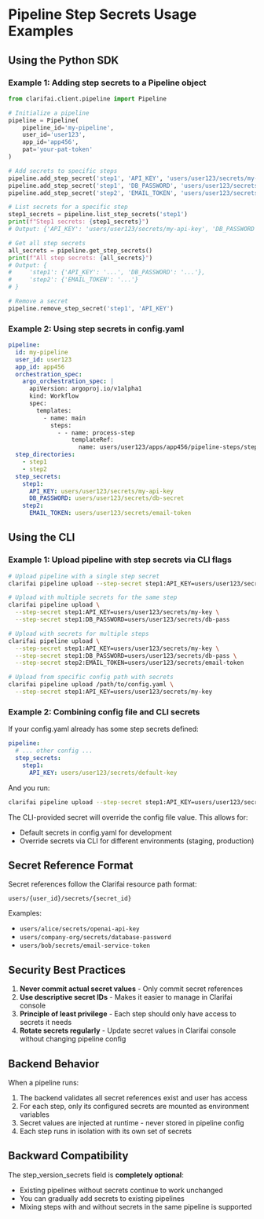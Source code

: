 # Pipeline Step Secrets Usage Examples

## Using the Python SDK

### Example 1: Adding step secrets to a Pipeline object

```python
from clarifai.client.pipeline import Pipeline

# Initialize a pipeline
pipeline = Pipeline(
    pipeline_id='my-pipeline',
    user_id='user123',
    app_id='app456',
    pat='your-pat-token'
)

# Add secrets to specific steps
pipeline.add_step_secret('step1', 'API_KEY', 'users/user123/secrets/my-api-key')
pipeline.add_step_secret('step1', 'DB_PASSWORD', 'users/user123/secrets/db-secret')
pipeline.add_step_secret('step2', 'EMAIL_TOKEN', 'users/user123/secrets/email-token')

# List secrets for a specific step
step1_secrets = pipeline.list_step_secrets('step1')
print(f"Step1 secrets: {step1_secrets}")
# Output: {'API_KEY': 'users/user123/secrets/my-api-key', 'DB_PASSWORD': 'users/user123/secrets/db-secret'}

# Get all step secrets
all_secrets = pipeline.get_step_secrets()
print(f"All step secrets: {all_secrets}")
# Output: {
#     'step1': {'API_KEY': '...', 'DB_PASSWORD': '...'},
#     'step2': {'EMAIL_TOKEN': '...'}
# }

# Remove a secret
pipeline.remove_step_secret('step1', 'API_KEY')
```

### Example 2: Using step secrets in config.yaml

```yaml
pipeline:
  id: my-pipeline
  user_id: user123
  app_id: app456
  orchestration_spec:
    argo_orchestration_spec: |
      apiVersion: argoproj.io/v1alpha1
      kind: Workflow
      spec:
        templates:
          - name: main
            steps:
              - - name: process-step
                  templateRef:
                    name: users/user123/apps/app456/pipeline-steps/step1
  step_directories:
    - step1
    - step2
  step_secrets:
    step1:
      API_KEY: users/user123/secrets/my-api-key
      DB_PASSWORD: users/user123/secrets/db-secret
    step2:
      EMAIL_TOKEN: users/user123/secrets/email-token
```

## Using the CLI

### Example 1: Upload pipeline with step secrets via CLI flags

```bash
# Upload pipeline with a single step secret
clarifai pipeline upload --step-secret step1:API_KEY=users/user123/secrets/my-key

# Upload with multiple secrets for the same step
clarifai pipeline upload \
  --step-secret step1:API_KEY=users/user123/secrets/my-key \
  --step-secret step1:DB_PASSWORD=users/user123/secrets/db-pass

# Upload with secrets for multiple steps
clarifai pipeline upload \
  --step-secret step1:API_KEY=users/user123/secrets/my-key \
  --step-secret step1:DB_PASSWORD=users/user123/secrets/db-pass \
  --step-secret step2:EMAIL_TOKEN=users/user123/secrets/email-token

# Upload from specific config path with secrets
clarifai pipeline upload /path/to/config.yaml \
  --step-secret step1:API_KEY=users/user123/secrets/my-key
```

### Example 2: Combining config file and CLI secrets

If your config.yaml already has some step secrets defined:

```yaml
pipeline:
  # ... other config ...
  step_secrets:
    step1:
      API_KEY: users/user123/secrets/default-key
```

And you run:

```bash
clarifai pipeline upload --step-secret step1:API_KEY=users/user123/secrets/override-key
```

The CLI-provided secret will override the config file value. This allows for:
- Default secrets in config.yaml for development
- Override secrets via CLI for different environments (staging, production)

## Secret Reference Format

Secret references follow the Clarifai resource path format:
```
users/{user_id}/secrets/{secret_id}
```

Examples:
- `users/alice/secrets/openai-api-key`
- `users/company-org/secrets/database-password`
- `users/bob/secrets/email-service-token`

## Security Best Practices

1. **Never commit actual secret values** - Only commit secret references
2. **Use descriptive secret IDs** - Makes it easier to manage in Clarifai console
3. **Principle of least privilege** - Each step should only have access to secrets it needs
4. **Rotate secrets regularly** - Update secret values in Clarifai console without changing pipeline config

## Backend Behavior

When a pipeline runs:
1. The backend validates all secret references exist and user has access
2. For each step, only its configured secrets are mounted as environment variables
3. Secret values are injected at runtime - never stored in pipeline config
4. Each step runs in isolation with its own set of secrets

## Backward Compatibility

The step_version_secrets field is **completely optional**:
- Existing pipelines without secrets continue to work unchanged
- You can gradually add secrets to existing pipelines
- Mixing steps with and without secrets in the same pipeline is supported
